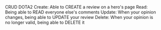 CRUD DOTA2
Create: Able to CREATE a review on a hero's page
Read: Being able to READ everyone else's comments
Update: When your opinion changes, being able to UPDATE your review
Delete: When your opinion is no longer valid, being able to DELETE it
